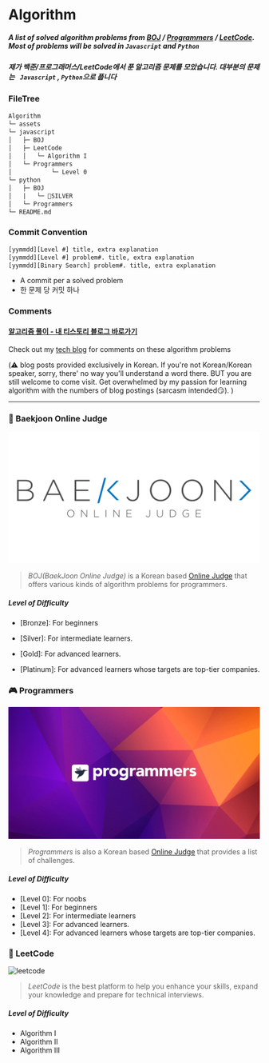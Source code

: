 # Algorithm

##### A list of solved algorithm problems from [BOJ](https://www.acmicpc.net/) / [Programmers](https://programmers.co.kr/) / [LeetCode](https://leetcode.com/study-plan/algorithm/). Most of problems will be solved in `Javascript` and  `Python`

##### 제가 백준/프로그래머스/LeetCode에서 푼 알고리즘 문제를 모았습니다. 대부분의 문제는 ` Javascript` , `Python`으로 풉니다



### FileTree

```
Algorithm
└─ assets
└─ javascript
│	├─ BOJ
│	├─ LeetCode
│	│   └─ Algorithm I
│	└─ Programmers
│		    └─ Level 0
└─ python
│	├─ BOJ
│	|   └─ 🥈SILVER
│	└─ Programmers
└─ README.md
```



### Commit Convention

```
[yymmdd][Level #] title, extra explanation
[yymmdd][Level #] problem#. title, extra explanation
[yymmdd][Binary Search] problem#. title, extra explanation
```

* A commit per a solved problem
* 한 문제 당 커밋 하나



### Comments

#### [알고리즘 풀이 - 내 티스토리 블로그 바로가기](https://idontlikemath-moonsong.tistory.com/)

Check out my [tech blog](https://idontlikemath-moonsong.tistory.com/) for comments on these algorithm problems

(⚠️ blog posts provided exclusively in Korean. If you're not Korean/Korean speaker, sorry, there' no way you'll understand a word there. BUT you are still welcome to come visit. Get overwhelmed by my passion for learning algorithm with the numbers of blog postings (sarcasm intended😏). )







---

### 👾 Baekjoon Online Judge

![Baekjoon Online Judge](/assets/boj-og.png)

> *BOJ(BaekJoon Online Judge)* is a Korean based [Online Judge](https://en.wikipedia.org/wiki/Online_judge) that offers various kinds of algorithm problems for programmers. 

##### Level of Difficulty

* [Bronze]: For beginners
* [Silver]: For intermediate learners. 
* [Gold]: For advanced learners. 

* [Platinum]: For advanced learners whose targets are top-tier companies.





### 🎮 Programmers

![프로그래머스](/assets/img-meta-programmers-e00862a7c9acd8ef5164f8c85b3ab0127d083ab59b3a98d7219690bd3570bf35.png)

> *Programmers* is also a Korean based [Online Judge](https://en.wikipedia.org/wiki/Online_judge) that provides a list of challenges. 

##### Level of Difficulty

* [Level 0]: For noobs
* [Level 1]: For beginners
* [Level 2]: For intermediate learners
* [Level 3]: For advanced learners. 
* [Level 4]: For advanced learners whose targets are top-tier companies.





### 🚀 LeetCode

![leetcode](https://user-images.githubusercontent.com/95226714/228472867-96b56d24-0cb2-4ab0-a91b-cfaffc4e6662.png)


> *LeetCode* is the best platform to help you enhance your skills, expand your knowledge and prepare for technical interviews.

##### Level of Difficulty

* Algorithm I
* Algorithm II
* Algorithm III
